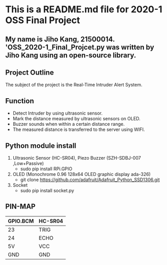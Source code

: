 This is a README.md file for 2020-1 OSS Final Project
==========
My name is Jiho Kang, 21500014.  
'OSS_2020-1_Final_Projcet.py was written by Jiho Kang using an open-source library.
-

Project Outline
-
The subject of the project is the Real-Time Intruder Alert System. 
 
Function 
- 
* Detect Intruder by using ultrasonic sensor. 
* Mark the distance measured by ultrasonic sensors on OLED. 
* Buzzer sounds when within a certain distance range. 
* The measured distance is transferred to the server using WIFI. 

Python module install
- 
1. Ultrasonic Sensor (HC-SR04), Piezo Buzzer (SZH-SDBJ-007 ,Low+Passive) 
	* sudo pip install RPi.GPIO  
1. OLED (Monochrome 0.96 128x64 OLED graphic display ada-326) 
	* git clone https://github.com/adafruit/Adafruit_Python_SSD1306.git
1. Socket 
	* sudo pip install socket.py 

PIN-MAP 
- 
GPIO.BCM | HC-SR04 
-------- | ------- 
      23 |    TRIG 
      24 |    ECHO 
      5V |     VCC 
     GND |     GND 
